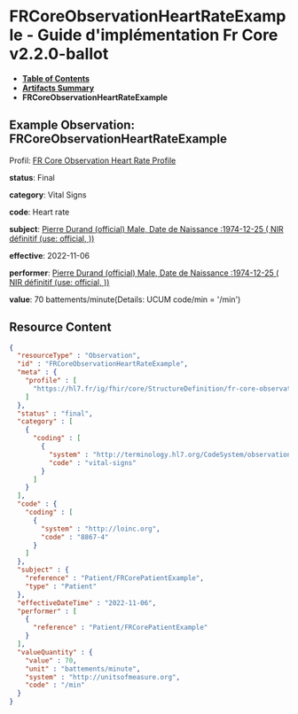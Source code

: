 # FRCoreObservationHeartRateExample - Guide d'implémentation Fr Core v2.2.0-ballot

* [**Table of Contents**](toc.md)
* [**Artifacts Summary**](artifacts.md)
* **FRCoreObservationHeartRateExample**

## Example Observation: FRCoreObservationHeartRateExample

Profil: [FR Core Observation Heart Rate Profile](StructureDefinition-fr-core-observation-heartrate.md)

**status**: Final

**category**: Vital Signs

**code**: Heart rate

**subject**: [Pierre Durand (official) Male, Date de Naissance :1974-12-25 ( NIR définitif (use: official, ))](Patient-FRCorePatientExample.md)

**effective**: 2022-11-06

**performer**: [Pierre Durand (official) Male, Date de Naissance :1974-12-25 ( NIR définitif (use: official, ))](Patient-FRCorePatientExample.md)

**value**: 70 battements/minute(Details: UCUM code/min = '/min')



## Resource Content

```json
{
  "resourceType" : "Observation",
  "id" : "FRCoreObservationHeartRateExample",
  "meta" : {
    "profile" : [
      "https://hl7.fr/ig/fhir/core/StructureDefinition/fr-core-observation-heartrate"
    ]
  },
  "status" : "final",
  "category" : [
    {
      "coding" : [
        {
          "system" : "http://terminology.hl7.org/CodeSystem/observation-category",
          "code" : "vital-signs"
        }
      ]
    }
  ],
  "code" : {
    "coding" : [
      {
        "system" : "http://loinc.org",
        "code" : "8867-4"
      }
    ]
  },
  "subject" : {
    "reference" : "Patient/FRCorePatientExample",
    "type" : "Patient"
  },
  "effectiveDateTime" : "2022-11-06",
  "performer" : [
    {
      "reference" : "Patient/FRCorePatientExample"
    }
  ],
  "valueQuantity" : {
    "value" : 70,
    "unit" : "battements/minute",
    "system" : "http://unitsofmeasure.org",
    "code" : "/min"
  }
}

```
